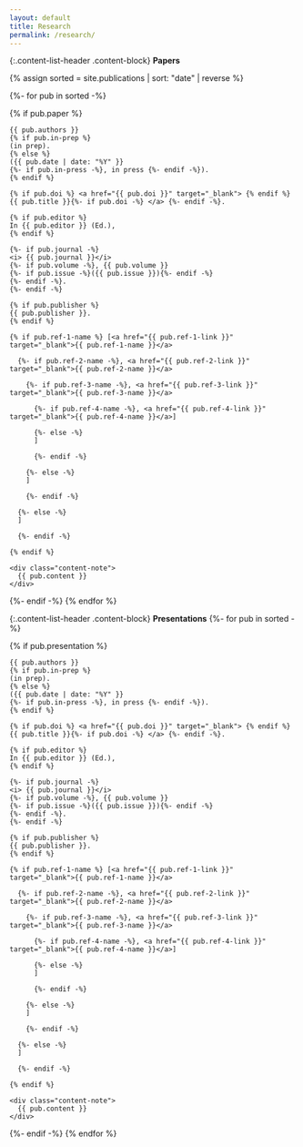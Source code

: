```yaml
---
layout: default
title: Research
permalink: /research/
---
```

{:.content-list-header .content-block}
**Papers**

{% assign sorted = site.publications | sort: "date" | reverse %}

{%- for pub in sorted -%}

  {% if pub.paper %}
  <div class="content-block">

    {{ pub.authors }}
    {% if pub.in-prep %}
    (in prep).
    {% else %}
    ({{ pub.date | date: "%Y" }}
    {%- if pub.in-press -%}, in press {%- endif -%}).
    {% endif %}

    {% if pub.doi %} <a href="{{ pub.doi }}" target="_blank"> {% endif %} {{ pub.title }}{%- if pub.doi -%} </a> {%- endif -%}.

    {% if pub.editor %}
    In {{ pub.editor }} (Ed.),
    {% endif %}

    {%- if pub.journal -%}
    <i> {{ pub.journal }}</i>
    {%- if pub.volume -%}, {{ pub.volume }}
    {%- if pub.issue -%}({{ pub.issue }}){%- endif -%}
    {%- endif -%}.
    {%- endif -%}

    {% if pub.publisher %}
    {{ pub.publisher }}.
    {% endif %}

    {% if pub.ref-1-name %} [<a href="{{ pub.ref-1-link }}" target="_blank">{{ pub.ref-1-name }}</a>

      {%- if pub.ref-2-name -%}, <a href="{{ pub.ref-2-link }}" target="_blank">{{ pub.ref-2-name }}</a>

        {%- if pub.ref-3-name -%}, <a href="{{ pub.ref-3-link }}" target="_blank">{{ pub.ref-3-name }}</a>

          {%- if pub.ref-4-name -%}, <a href="{{ pub.ref-4-link }}" target="_blank">{{ pub.ref-4-name }}</a>]

          {%- else -%}
          ]

          {%- endif -%}

        {%- else -%}
        ]

        {%- endif -%}

      {%- else -%}
      ]

      {%- endif -%}

    {% endif %}

    <div class="content-note">
      {{ pub.content }}
    </div>

  </div>
  {%- endif -%}
{% endfor %}

{:.content-list-header .content-block}
**Presentations**
{%- for pub in sorted -%}

  {% if pub.presentation %}
  <div class="content-block">

    {{ pub.authors }}
    {% if pub.in-prep %}
    (in prep).
    {% else %}
    ({{ pub.date | date: "%Y" }}
    {%- if pub.in-press -%}, in press {%- endif -%}).
    {% endif %}

    {% if pub.doi %} <a href="{{ pub.doi }}" target="_blank"> {% endif %} {{ pub.title }}{%- if pub.doi -%} </a> {%- endif -%}.

    {% if pub.editor %}
    In {{ pub.editor }} (Ed.),
    {% endif %}

    {%- if pub.journal -%}
    <i> {{ pub.journal }}</i>
    {%- if pub.volume -%}, {{ pub.volume }}
    {%- if pub.issue -%}({{ pub.issue }}){%- endif -%}
    {%- endif -%}.
    {%- endif -%}

    {% if pub.publisher %}
    {{ pub.publisher }}.
    {% endif %}

    {% if pub.ref-1-name %} [<a href="{{ pub.ref-1-link }}" target="_blank">{{ pub.ref-1-name }}</a>

      {%- if pub.ref-2-name -%}, <a href="{{ pub.ref-2-link }}" target="_blank">{{ pub.ref-2-name }}</a>

        {%- if pub.ref-3-name -%}, <a href="{{ pub.ref-3-link }}" target="_blank">{{ pub.ref-3-name }}</a>

          {%- if pub.ref-4-name -%}, <a href="{{ pub.ref-4-link }}" target="_blank">{{ pub.ref-4-name }}</a>]

          {%- else -%}
          ]

          {%- endif -%}

        {%- else -%}
        ]

        {%- endif -%}

      {%- else -%}
      ]

      {%- endif -%}

    {% endif %}

    <div class="content-note">
      {{ pub.content }}
    </div>

  </div>
  {%- endif -%}
{% endfor %}

